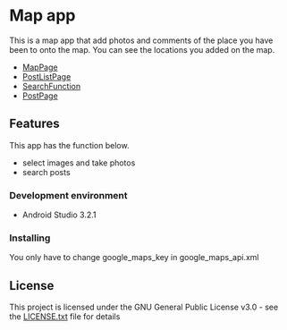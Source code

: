 # Map app

This is a map app that add photos and comments of the place you have been to onto the map.
You can see the locations you added on the map.

* [MapPage](https://github.com/msk41/map_app/blob/master/images/MapPage.jpg)
* [PostListPage](https://github.com/msk41/map_app/blob/master/images/PostListPage.jpg)
* [SearchFunction](https://github.com/msk41/map_app/blob/master/images/SearchFunction.jpg)
* [PostPage](https://github.com/msk41/map_app/blob/master/images/PostPage.jpg)

## Features

This app has the function below.

* select images and take photos
* search posts 

### Development environment

* Android Studio 3.2.1

### Installing

You only have to change google_maps_key in google_maps_api.xml

## License

This project is licensed under the GNU General Public License v3.0 - see the [LICENSE.txt](https://github.com/msk41/map_app/blob/master/LICENSE.txt) file for details
